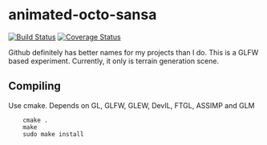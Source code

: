 animated-octo-sansa
===================

[![Build Status](https://travis-ci.org/josephd/animated-octo-sansa.png?branch=master)](https://travis-ci.org/josephd/animated-octo-sansa)
[![Coverage Status](https://coveralls.io/repos/josephd/animated-octo-sansa/badge.png?branch=master)](https://coveralls.io/r/josephd/animated-octo-sansa)

Github definitely has better names for my projects than I do.  This is a GLFW based experiment.  Currently, it only is terrain generation scene.

Compiling
---------
Use cmake.  Depends on GL, GLFW, GLEW, DevIL, FTGL, ASSIMP and GLM

        cmake .
        make
        sudo make install
